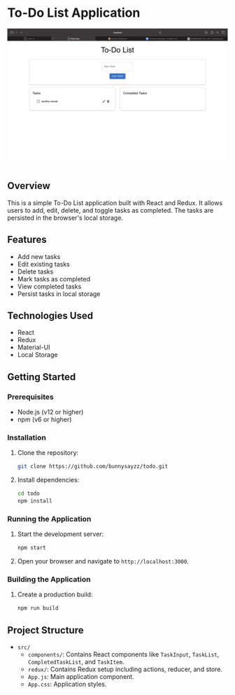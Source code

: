 # To-Do List Application

![App Screenshot](img.png)

## Overview

This is a simple To-Do List application built with React and Redux. It allows users to add, edit, delete, and toggle tasks as completed. The tasks are persisted in the browser's local storage.

## Features

- Add new tasks
- Edit existing tasks
- Delete tasks
- Mark tasks as completed
- View completed tasks
- Persist tasks in local storage

## Technologies Used

- React
- Redux
- Material-UI
- Local Storage

## Getting Started

### Prerequisites

- Node.js (v12 or higher)
- npm (v6 or higher)

### Installation

1. Clone the repository:
    ```bash
    git clone https://github.com/bunnysayzz/todo.git
    ```
2. Install dependencies:
    ```bash
    cd todo
    npm install
    ```

### Running the Application

1. Start the development server:
    ```bash
    npm start
    ```
2. Open your browser and navigate to `http://localhost:3000`.

### Building the Application

1. Create a production build:
    ```bash
    npm run build
    ```

## Project Structure

- `src/`
  - `components/`: Contains React components like `TaskInput`, `TaskList`, `CompletedTaskList`, and `TaskItem`.
  - `redux/`: Contains Redux setup including actions, reducer, and store.
  - `App.js`: Main application component.
  - `App.css`: Application styles.
